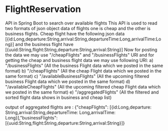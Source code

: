 # FlightReservation
API in Spring Boot to search over available flights
This API is used to read two formats of json object data of flights one is cheap and the other is business flights.
Cheap flight have the following json data [{id:Long,departure:String,arrival:String,departureTime:Long,arrivalTime:Long}]
and the business flight have [{uuid:String,flight:String,departure:String,arrival:String}] 
Now for posting the data we may use "/cheapFlights" and "/businessFlights" URI and for getting the cheap and business flight data we may use following URI:
  a) "/businessFlights" (All the business Flight data which we posted in the same format)
  b) "/cheapFlights" (All the cheap Flight data which we posted in the same format)
  c) "/availableBusinessFlights" (All the upcoming filtered business Flight data which we posted in the same format)
  d) "/availableCheapFlights" (All the upcoming filtered cheap Flight data which we posted in the same format)
  e) "/aggregatedFlights" (All the filtered and sorted flight data shows in business and cheap list)
  
  output of aggregated flights are :
  {"cheapFlights": [{id:Long,departure: String,arrival:String,departureTime: Long,arrivalTime: Long}],"businessFlights":[{uuid:String,flight:String,departure:String,arrival:String}]}
  
  
